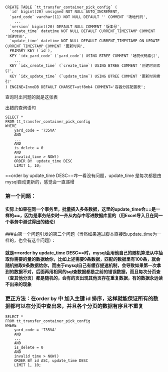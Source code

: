 ```mysql
CREATE TABLE `tt_transfer_container_pick_config` (
  `id` bigint(20) unsigned NOT NULL AUTO_INCREMENT,
  `yard_code` varchar(11) NOT NULL DEFAULT '' COMMENT '场地代码',
	...
  `version` bigint(20) DEFAULT NULL COMMENT '版本号',
  `create_time` datetime NOT NULL DEFAULT CURRENT_TIMESTAMP COMMENT '创建时间',
  `update_time` datetime NOT NULL DEFAULT CURRENT_TIMESTAMP ON UPDATE CURRENT_TIMESTAMP COMMENT '更新时间',
  PRIMARY KEY (`id`),
  KEY `idx_yard_code` (`yard_code`) USING BTREE COMMENT '场院代码索引',
	...
  KEY `idx_create_time` (`create_time`) USING BTREE COMMENT '创建时间索引',
  KEY `idx_update_time` (`update_time`) USING BTREE COMMENT '更新时间索引'
) ENGINE=InnoDB DEFAULT CHARSET=utf8mb4 COMMENT='容器分拣配置表';
```

查询时出问题的就是这张表

出错的查询语句

```mysql
SELECT * 
FROM tt_transfer_container_pick_config 
WHERE 
    yard_code = '735VA' 
    AND 
    ...
    AND
    is_delete = 0 
    AND 
    invalid_time > NOW() 
    ORDER BY  update_time DESC
    LIMIT 1, 10;
```



==order by update_time DESC==咋一看没有问题，update_time 是每次都是由mysql自动更新的，感觉会一直递增



### 第一个问题：

#### 实际上如果在同一个事务里，批量插入多条数据，这里的update_time会==是一样的==，因为是事务结束时一齐从内存中写进数据库里的（用Excel导入且在同一个事务中测试得出的结论）

#### 



###由第一个问题引发的第二个问题（当然如果通过脚本直接改update_time为一样的，也会有这个问题）：

#### 就是==order by update_time DESC==时，mysql会用他自己的随机算法从中抽取你需要的量的数据给你，比如上述需要9条数据，匹配的数据里有100条，就会随机抽取9条数据给你，而由于mysql自己有缓存提速机制，会导致如果第一次拿到的数据不对，后面再用相同的sql查数据都是之前的错误数据，而且每次分页查（查其他分页）都是随机的，会有的页出现其他页存在重复数据，有的数据永远读不出来的现象



### 更正方法：在order by 中 加入主键 id 排序，这样就能保证所有的数据都可以在分页中查出来，并且各个分页的数据有序且不重复

```mysql
SELECT * 
FROM tt_transfer_container_pick_config 
WHERE 
    yard_code = '735VA' 
    AND 
    ...
    AND
    is_delete = 0 
    AND 
    invalid_time > NOW() 
    ORDER BY id ASC, update_time DESC
    LIMIT 1, 10;
```





